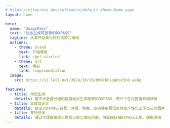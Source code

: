 ```yaml
---
# https://vitepress.dev/reference/default-theme-home-page
layout: home

hero:
  name: "UsagiPass"
  text: "动态生成可登录的DXPASS"
  tagline: 从零开始美化你的玩家二维码
  actions:
    - theme: brand
      text: 开始使用
      link: /get-started
    - theme: alt
      text: 手册
      link: /implementation
  image:
    src: https://s2.loli.net/2024/10/20/bMBCKPxzWdo15nO.webp

features:
  - title: 动态生成
    details: 基于水鱼查分器的数据动态生成玩家的DXPASS，用户个性化数据云端储存
  - title: 高度自定义
    details: 自定义DXPASS背景、外框、角色，支持使用预设素材或个性化上传自己的图片
  - title: 支持登录
    details: 通过代理直接嵌入微信玩家二维码页面，可直接扫描DXPASS上机，逼格满满
---
```



